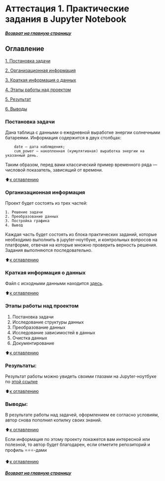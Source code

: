 # Аттестация 1. Практические задания в Jupyter Notebook

#####  [Возврат на главную страницу](https://github.com/sopcor/sf/blob/main/README.md)

## Оглавление  
[1. Постановка задачи](Readme.md#постановка-задачи)

[2. Организационная информация](Readme.md#организационная-информация)

[3. Краткая информация о данных](Readme.md#краткая-информация-о-данных)

[4. Этапы работы над проектом](Readme.md#Этапы-работы-над-проектом)

[5. Результат](https://github.com/sopcor/sf/blob/main/Project1/Project_1.ipynb)

[6. Выводы](Readme.md#Выводы)

### Постановка задачи    
Дана таблица с данными о ежедневной выработке энергии солнечными батареями. Информация содержится в двух столбцах:

        date — дата наблюдения;
        cum_power — накопленная (кумулятивная) выработка энергии на указанный день.

Таким образом, перед вами классический пример временного ряда — числовой показатель, зависящий от времени. 

:arrow_up:[к оглавлению](Readme.md#оглавление)


### Организационная информация  

Проект будет состоять из трех частей:

    1. Решение задачи
    2. Преобразование данных
    3. Постройка графика
    4. Вывод

Каждая часть будет состоять из блока практических заданий, которые необходимо выполнить в jupyter-ноутбуке, и контрольных вопросов на платформе, отвечая на которые множно проверить верность решения. Задания выполняются последовательно.

:arrow_up:[к оглавлению](Readme.md#оглавление)

### Краткая информация о данных

Файл с исходными данными находится [здесь](https://lms.skillfactory.ru/assets/courseware/v1/7e342d3b6dc19a057cc4dc535a8ce591/asset-v1:SkillFactory+DSPR-2.0+14JULY2021+type@asset+block/solarpower.zip).


  
:arrow_up:[к оглавлению](Readme.md#оглавление)


### Этапы работы над проектом  

1. Постановка задачи
2. Исследование структуры данных
3. Преобразование данных
4. Исследование зависимостей в данных
5. Очистка данных
6. Документирование

:arrow_up:[к оглавлению](Readme.md#оглавление)


### Результаты:  

Результат работы можно увидеть своими глазами на Jupyter-ноутбуке по [этой ссылке](https://github.com/sopcor/sf/blob/main/HW-01/Solar-Power.ipynb)

:arrow_up:[к оглавлению](Readme.md#оглавление)


### Выводы:  

В результате работы над задачей, оформлением ее согласно условиям, автор снова пополнил копилку своих знаний.

:arrow_up:[к оглавлению](Readme.md#оглавление)


Если информация по этому проекту покажется вам интересной или полезной, то автор будет благодарен, если отметите репозиторий и профиль ⭐️⭐️⭐️-дами

:arrow_up:[к оглавлению](Readme.md#оглавление)

#####  [Возврат на главную страницу](https://github.com/sopcor/sf/blob/main/README.md)